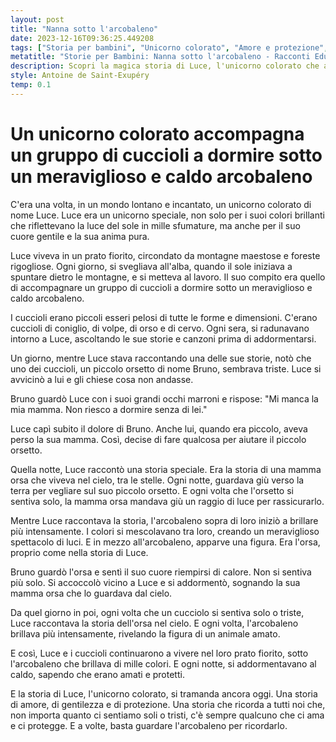 ```yaml
---
layout: post
title: "Nanna sotto l'arcobaleno"
date: 2023-12-16T09:36:25.449208
tags: ["Storia per bambini", "Unicorno colorato", "Amore e protezione", "Arcobaleno e cuccioli"]
metatitle: "Storie per Bambini: Nanna sotto l'arcobaleno - Racconti Educativi e Divertenti"
description: Scopri la magica storia di Luce, l'unicorno colorato che aiuta i cuccioli a dormire sotto un meraviglioso arcobaleno. Un racconto di amore, gentilezza e protezione che insegna l'importanza dell'amore e del sostegno.
style: Antoine de Saint-Exupéry
temp: 0.1
---
```

# Un unicorno colorato accompagna un gruppo di cuccioli a dormire sotto un meraviglioso e caldo arcobaleno

C'era una volta, in un mondo lontano e incantato, un unicorno colorato di nome Luce. Luce era un unicorno speciale, non solo per i suoi colori brillanti che riflettevano la luce del sole in mille sfumature, ma anche per il suo cuore gentile e la sua anima pura. 

Luce viveva in un prato fiorito, circondato da montagne maestose e foreste rigogliose. Ogni giorno, si svegliava all'alba, quando il sole iniziava a spuntare dietro le montagne, e si metteva al lavoro. Il suo compito era quello di accompagnare un gruppo di cuccioli a dormire sotto un meraviglioso e caldo arcobaleno.

I cuccioli erano piccoli esseri pelosi di tutte le forme e dimensioni. C'erano cuccioli di coniglio, di volpe, di orso e di cervo. Ogni sera, si radunavano intorno a Luce, ascoltando le sue storie e canzoni prima di addormentarsi.

Un giorno, mentre Luce stava raccontando una delle sue storie, notò che uno dei cuccioli, un piccolo orsetto di nome Bruno, sembrava triste. Luce si avvicinò a lui e gli chiese cosa non andasse.

Bruno guardò Luce con i suoi grandi occhi marroni e rispose: "Mi manca la mia mamma. Non riesco a dormire senza di lei."

Luce capì subito il dolore di Bruno. Anche lui, quando era piccolo, aveva perso la sua mamma. Così, decise di fare qualcosa per aiutare il piccolo orsetto.

Quella notte, Luce raccontò una storia speciale. Era la storia di una mamma orsa che viveva nel cielo, tra le stelle. Ogni notte, guardava giù verso la terra per vegliare sul suo piccolo orsetto. E ogni volta che l'orsetto si sentiva solo, la mamma orsa mandava giù un raggio di luce per rassicurarlo.

Mentre Luce raccontava la storia, l'arcobaleno sopra di loro iniziò a brillare più intensamente. I colori si mescolavano tra loro, creando un meraviglioso spettacolo di luci. E in mezzo all'arcobaleno, apparve una figura. Era l'orsa, proprio come nella storia di Luce.

Bruno guardò l'orsa e sentì il suo cuore riempirsi di calore. Non si sentiva più solo. Si accoccolò vicino a Luce e si addormentò, sognando la sua mamma orsa che lo guardava dal cielo.

Da quel giorno in poi, ogni volta che un cucciolo si sentiva solo o triste, Luce raccontava la storia dell'orsa nel cielo. E ogni volta, l'arcobaleno brillava più intensamente, rivelando la figura di un animale amato.

E così, Luce e i cuccioli continuarono a vivere nel loro prato fiorito, sotto l'arcobaleno che brillava di mille colori. E ogni notte, si addormentavano al caldo, sapendo che erano amati e protetti.

E la storia di Luce, l'unicorno colorato, si tramanda ancora oggi. Una storia di amore, di gentilezza e di protezione. Una storia che ricorda a tutti noi che, non importa quanto ci sentiamo soli o tristi, c'è sempre qualcuno che ci ama e ci protegge. E a volte, basta guardare l'arcobaleno per ricordarlo.

        